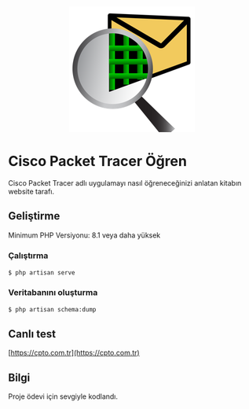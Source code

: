 <p align="center">
    <img src="github/logo.png" alt="logo">
</p>

# Cisco Packet Tracer Öğren
Cisco Packet Tracer adlı uygulamayı nasıl öğreneceğinizi anlatan kitabın website tarafı.
## Geliştirme
Minimum PHP Versiyonu: 8.1 veya daha yüksek
### Çalıştırma
```shell
$ php artisan serve
```
### Veritabanını oluşturma
```shell
$ php artisan schema:dump     
```
## Canlı test
[https://cpto.com.tr](https://cpto.com.tr)
## Bilgi
Proje ödevi için sevgiyle kodlandı.
